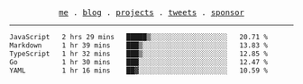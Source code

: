 <p align="center">
  <samp>
    <a href="https://everfu.org">me</a> .
    <a href="https://everfu.org/blog">blog</a> .
    <a href="https://everfu.org/github">projects</a> .
    <a href="https://twitter.com/everfu8">tweets</a> .
    <a href="https://everfu.org/sponsor">sponsor</a>
  </samp>
</p>

---

<!--START_SECTION:waka-->

```txt
JavaScript   2 hrs 29 mins   █████▒░░░░░░░░░░░░░░░░░░░   20.71 %
Markdown     1 hr 39 mins    ███▒░░░░░░░░░░░░░░░░░░░░░   13.83 %
TypeScript   1 hr 32 mins    ███▒░░░░░░░░░░░░░░░░░░░░░   12.85 %
Go           1 hr 30 mins    ███░░░░░░░░░░░░░░░░░░░░░░   12.47 %
YAML         1 hr 16 mins    ██▓░░░░░░░░░░░░░░░░░░░░░░   10.59 %
```

<!--END_SECTION:waka-->
